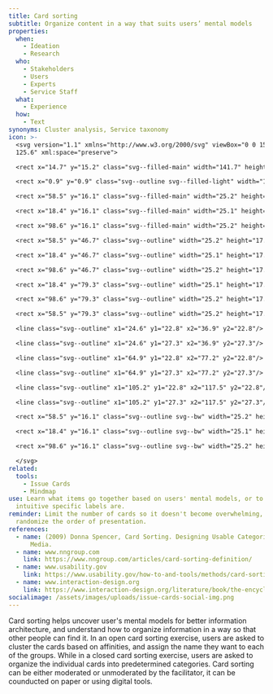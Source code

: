 ```yaml
---
title: Card sorting
subtitle: Organize content in a way that suits users’ mental models
properties:
  when:
    - Ideation
    - Research
  who:
    - Stakeholders
    - Users
    - Experts
    - Service Staff
  what:
    - Experience
  how:
    - Text
synonyms: Cluster analysis, Service taxonomy
icon: >-
  <svg version="1.1" xmlns="http://www.w3.org/2000/svg" viewBox="0 0 156.4
  125.6" xml:space="preserve">

  <rect x="14.7" y="15.2" class="svg--filled-main" width="141.7" height="110.4"/>

  <rect x="0.9" y="0.9" class="svg--outline svg--filled-light" width="140.3" height="110.9"/>

  <rect x="58.5" y="16.1" class="svg--filled-main" width="25.2" height="17.3"/>

  <rect x="18.4" y="16.1" class="svg--filled-main" width="25.1" height="17.3"/>

  <rect x="98.6" y="16.1" class="svg--filled-main" width="25.2" height="17.3"/>

  <rect x="58.5" y="46.7" class="svg--outline" width="25.2" height="17.3"/>

  <rect x="18.4" y="46.7" class="svg--outline" width="25.1" height="17.3"/>

  <rect x="98.6" y="46.7" class="svg--outline" width="25.2" height="17.3"/>

  <rect x="18.4" y="79.3" class="svg--outline" width="25.1" height="17.3"/>

  <rect x="98.6" y="79.3" class="svg--outline" width="25.2" height="17.3"/>

  <rect x="58.5" y="79.3" class="svg--outline" width="25.2" height="17.3"/>

  <line class="svg--outline" x1="24.6" y1="22.8" x2="36.9" y2="22.8"/>

  <line class="svg--outline" x1="24.6" y1="27.3" x2="36.9" y2="27.3"/>

  <line class="svg--outline" x1="64.9" y1="22.8" x2="77.2" y2="22.8"/>

  <line class="svg--outline" x1="64.9" y1="27.3" x2="77.2" y2="27.3"/>

  <line class="svg--outline" x1="105.2" y1="22.8" x2="117.5" y2="22.8"/>

  <line class="svg--outline" x1="105.2" y1="27.3" x2="117.5" y2="27.3"/>

  <rect x="58.5" y="16.1" class="svg--outline svg--bw" width="25.2" height="17.3"/>

  <rect x="18.4" y="16.1" class="svg--outline svg--bw" width="25.1" height="17.3"/>

  <rect x="98.6" y="16.1" class="svg--outline svg--bw" width="25.2" height="17.3"/>

  </svg>
related:
  tools:
    - Issue Cards
    - Mindmap
use: Learn what items go together based on users' mental models, or to test how
  intuitive specific labels are.
reminder: Limit the number of cards so it doesn't become overwhelming, and
  randomize the order of presentation.
references:
  - name: (2009) Donna Spencer, Card Sorting. Designing Usable Categories, Rosenfeld
      Media.
  - name: www.nngroup.com
    link: https://www.nngroup.com/articles/card-sorting-definition/
  - name: www.usability.gov
    link: https://www.usability.gov/how-to-and-tools/methods/card-sorting.html
  - name: www.interaction-design.org
    link: https://www.interaction-design.org/literature/book/the-encyclopedia-of-human-computer-interaction-2nd-ed/card-sorting
socialimage: /assets/images/uploads/issue-cards-social-img.png
---
```

Card sorting helps uncover user's mental models for better information architecture, and understand how to organize information in a way so that other people can find it. In an open card sorting exercise, users are asked to cluster the cards based on affinities, and assign the name they want to each of the groups. While in a closed card sorting exercise, users are asked to organize the individual cards into predetermined categories. Card sorting can be either moderated or unmoderated by the facilitator, it can be counducted on paper or using digital tools.